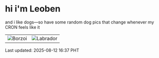 # hi i'm Leoben

and i like dogs—so have some random dog pics that change whenever my CRON feels like it

|  |  |
|--------|----------|
| ![Borzoi](https://random-dog-vercel.vercel.app/api/random-borzoi?v=1754987827) | ![Labrador](https://random-dog-vercel.vercel.app/api/random-labrador?v=1754987827) |

Last updated: 2025-08-12 16:37 PHT
